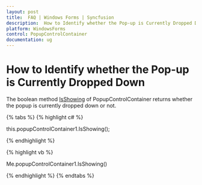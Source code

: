 ```yaml
---
layout: post
title:  FAQ | Windows Forms | Syncfusion
description:  How to Identify whether the Pop-up is Currently Dropped Down
platform: WindowsForms
control: PopupControlContainer
documentation: ug
---
```


# How to Identify whether the Pop-up is Currently Dropped Down

The boolean method [IsShowing](https://help.syncfusion.com/cr/windowsforms/Syncfusion.Shared.Base~Syncfusion.Windows.Forms.PopupControlContainer~IsShowing.html) of PopupControlContainer returns whether the popup is currently dropped down or not.

{% tabs %}
{% highlight c# %}

this.popupControlContainer1.IsShowing();

{% endhighlight %}

{% highlight vb %}

Me.popupControlContainer1.IsShowing()

{% endhighlight %}
{% endtabs %}


